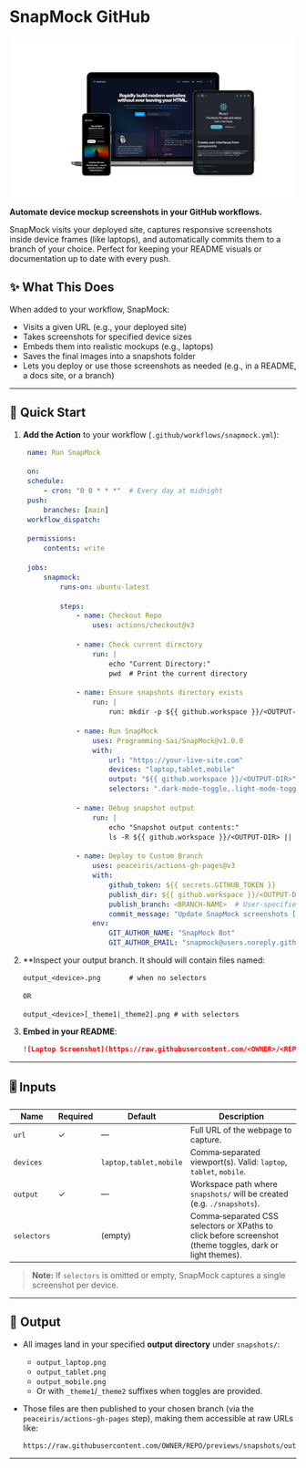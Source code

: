 # SnapMock GitHub

<p align='center'>

![Demo](./SnapMock.png)

</p>

**Automate device mockup screenshots in your GitHub workflows.**

SnapMock visits your deployed site, captures responsive screenshots inside device frames (like laptops), and automatically commits them to a branch of your choice. Perfect for keeping your README visuals or documentation up to date with every push.

## ✨ What This Does

When added to your workflow, SnapMock:

- Visits a given URL (e.g., your deployed site)
- Takes screenshots for specified device sizes
- Embeds them into realistic mockups (e.g., laptops)
- Saves the final images into a snapshots folder
- Lets you deploy or use those screenshots as needed (e.g., in a README, a docs site, or a branch)

---

## 🚀 Quick Start

1. **Add the Action** to your workflow (`.github/workflows/snapmock.yml`):

   ```yaml
    name: Run SnapMock

    on:
    schedule:
        - cron: "0 0 * * *"  # Every day at midnight
    push:
        branches: [main]
    workflow_dispatch:

    permissions:
        contents: write

    jobs:
        snapmock:
            runs-on: ubuntu-latest

            steps:
                - name: Checkout Repo
                    uses: actions/checkout@v3

                - name: Check current directory
                    run: |
                        echo "Current Directory:"
                        pwd  # Print the current directory

                - name: Ensure snapshots directory exists
                    run: |
                        run: mkdir -p ${{ github.workspace }}/<OUTPUT-DIR>  # Ensures the directory exists before SnapMock

                - name: Run SnapMock
                    uses: Programming-Sai/SnapMock@v1.0.0
                    with:
                        url: "https://your-live-site.com"
                        devices: "laptop,tablet,mobile"
                        output: "${{ github.workspace }}/<OUTPUT-DIR>" # Must be the same as the one specified above
                        selectors: ".dark-mode-toggle,.light-mode-toggle"  # Optional, Just for theme toggling

                - name: Debug snapshot output
                    run: |
                        echo "Snapshot output contents:"
                        ls -R ${{ github.workspace }}/<OUTPUT-DIR> || echo "No snapshots directory found"  # Debug if snapshots are present

                - name: Deploy to Custom Branch
                    uses: peaceiris/actions-gh-pages@v3
                    with:
                        github_token: ${{ secrets.GITHUB_TOKEN }}
                        publish_dir: ${{ github.workspace }}/<OUTPUT-DIR> # Correctly use the directory with the snapshots
                        publish_branch: <BRANCH-NAME>  # User-specified branch
                        commit_message: "Update SnapMock screenshots [skip ci]"
                    env:
                        GIT_AUTHOR_NAME: "SnapMock Bot"
                        GIT_AUTHOR_EMAIL: "snapmock@users.noreply.github.com"
   ```

2. \*\*Inspect your output branch. It should will contain files named:

   ```text
   output_<device>.png       # when no selectors

   OR

   output_<device>[_theme1|_theme2].png # with selectors
   ```

3. **Embed in your README**:
   ```markdown
   ![Laptop Screenshot](https://raw.githubusercontent.com/<OWNER>/<REPO>/<BRANCH-NAME>/output_laptop.png)
   ```

---

## 🎚️ Inputs

| Name        | Required | Default                | Description                                                                                               |
| ----------- | -------- | ---------------------- | --------------------------------------------------------------------------------------------------------- |
| `url`       | ✓        | —                      | Full URL of the webpage to capture.                                                                       |
| `devices`   |          | `laptop,tablet,mobile` | Comma‑separated viewport(s). Valid: `laptop`, `tablet`, `mobile`.                                         |
| `output`    | ✓        | —                      | Workspace path where `snapshots/` will be created (e.g. `./snapshots`).                                   |
| `selectors` |          | (empty)                | Comma‑separated CSS selectors or XPaths to click before screenshot (theme toggles, dark or light themes). |

> **Note:** If `selectors` is omitted or empty, SnapMock captures a single screenshot per device.

---

## 📂 Output

- All images land in your specified **output directory** under `snapshots/`:

  - `output_laptop.png`
  - `output_tablet.png`
  - `output_mobile.png`
  - Or with `_theme1`/`_theme2` suffixes when toggles are provided.

- Those files are then published to your chosen branch (via the `peaceiris/actions-gh-pages` step), making them accessible at raw URLs like:
  ```
  https://raw.githubusercontent.com/OWNER/REPO/previews/snapshots/output_laptop.png
  ```

---
